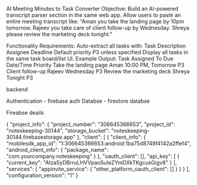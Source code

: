 AI Meeting Minutes to Task Converter
Objective:
Build an AI-powered transcript parser section in the same web app.
Allow users to paste an entire meeting transcript like:
“Aman you take the landing page by 10pm tomorrow. Rajeev you take care of client follow-up by Wednesday. Shreya please review the marketing deck tonight.”

Functionality Requirements:
Auto-extract all tasks with:
Task Description
Assignee
Deadline
Default priority P3 unless specified
Display all tasks in the same task board/list UI.
Example Output:
Task	Assigned To	Due Date/Time	Priority
Take the landing page	Aman	10:00 PM, Tomorrow	P3
Client follow-up	Rajeev	Wednesday	P3
Review the marketing deck	Shreya	Tonight	P3


backend 

Authentication - firebase auth
Databse - firestore databse

Fireabse deails

{
    "project_info": {
      "project_number": "306645366653",
      "project_id": "noteskeeping-30144",
      "storage_bucket": "noteskeeping-30144.firebasestorage.app"
    },
    "client": [
      {
        "client_info": {
          "mobilesdk_app_id": "1:306645366653:android:1ba75d8749f4142a2ffe14",
          "android_client_info": {
            "package_name": "com.yourcompany.noteskeeping"
          }
        },
        "oauth_client": [],
        "api_key": [
          {
            "current_key": "AIzaSyDBrruLHVVpao5uIeZYmDXkTKgcusGigv8"
          }
        ],
        "services": {
          "appinvite_service": {
            "other_platform_oauth_client": []
          }
        }
      }
    ],
    "configuration_version": "1"
  }